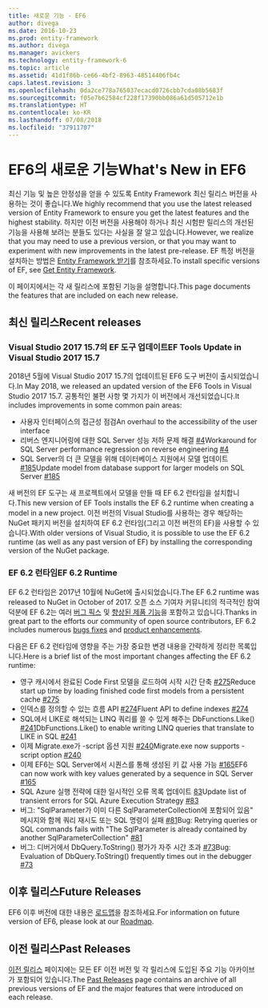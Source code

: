 ```yaml
---
title: 새로운 기능 - EF6
author: divega
ms.date: 2016-10-23
ms.prod: entity-framework
ms.author: divega
ms.manager: avickers
ms.technology: entity-framework-6
ms.topic: article
ms.assetid: 41d1f86b-ce66-4bf2-8963-48514406fb4c
caps.latest.revision: 3
ms.openlocfilehash: 0da2ce778a765037ecacd0726cbb7cda08b5683f
ms.sourcegitcommit: f05e7b62584cf228f17390bb086a61d505712e1b
ms.translationtype: HT
ms.contentlocale: ko-KR
ms.lasthandoff: 07/08/2018
ms.locfileid: "37911707"
---
```

# <a name="whats-new-in-ef6"></a><span data-ttu-id="64f93-102">EF6의 새로운 기능</span><span class="sxs-lookup"><span data-stu-id="64f93-102">What's New in EF6</span></span>

<span data-ttu-id="64f93-103">최신 기능 및 높은 안정성을 얻을 수 있도록 Entity Framework 최신 릴리스 버전을 사용하는 것이 좋습니다.</span><span class="sxs-lookup"><span data-stu-id="64f93-103">We highly recommend that you use the latest released version of Entity Framework to ensure you get the latest features and the highest stability.</span></span>
<span data-ttu-id="64f93-104">하지만 이전 버전을 사용해야 하거나 최신 시험판 릴리스의 개선된 기능을 사용해 보려는 분들도 있다는 사실을 잘 알고 있습니다.</span><span class="sxs-lookup"><span data-stu-id="64f93-104">However, we realize that you may need to use a previous version, or that you may want to experiment with new improvements in the latest pre-release.</span></span>
<span data-ttu-id="64f93-105">EF 특정 버전을 설치하는 방법은 [Entity Framework 받기](~/ef6/fundamentals/install.md)를 참조하세요.</span><span class="sxs-lookup"><span data-stu-id="64f93-105">To install specific versions of EF, see [Get Entity Framework](~/ef6/fundamentals/install.md).</span></span>

<span data-ttu-id="64f93-106">이 페이지에서는 각 새 릴리스에 포함된 기능을 설명합니다.</span><span class="sxs-lookup"><span data-stu-id="64f93-106">This page documents the features that are included on each new release.</span></span>

## <a name="recent-releases"></a><span data-ttu-id="64f93-107">최신 릴리스</span><span class="sxs-lookup"><span data-stu-id="64f93-107">Recent releases</span></span>

### <a name="ef-tools-update-in-visual-studio-2017-157"></a><span data-ttu-id="64f93-108">Visual Studio 2017 15.7의 EF 도구 업데이트</span><span class="sxs-lookup"><span data-stu-id="64f93-108">EF Tools Update in Visual Studio 2017 15.7</span></span>

<span data-ttu-id="64f93-109">2018년 5월에 Visual Studio 2017 15.7의 업데이트된 EF6 도구 버전이 출시되었습니다.</span><span class="sxs-lookup"><span data-stu-id="64f93-109">In May 2018, we released an updated version of the EF6 Tools in Visual Studio 2017 15.7.</span></span>
<span data-ttu-id="64f93-110">공통적인 불편 사항 몇 가지가 이 버전에서 개선되었습니다.</span><span class="sxs-lookup"><span data-stu-id="64f93-110">It includes improvements in some common pain areas:</span></span>

- <span data-ttu-id="64f93-111">사용자 인터페이스의 접근성 점검</span><span class="sxs-lookup"><span data-stu-id="64f93-111">An overhaul to the accessibility of the user interface</span></span>
- <span data-ttu-id="64f93-112">리버스 엔지니어링에 대한 SQL Server 성능 저하 문제 해결 [#4](https://github.com/aspnet/entityframework6/issues/4)</span><span class="sxs-lookup"><span data-stu-id="64f93-112">Workaround for SQL Server performance regression on reverse engineering [#4](https://github.com/aspnet/entityframework6/issues/4)</span></span>
- <span data-ttu-id="64f93-113">SQL Server의 더 큰 모델을 위해 데이터베이스 지원에서 모델 업데이트 [#185](https://github.com/aspnet/EntityFramework6/issues/185)</span><span class="sxs-lookup"><span data-stu-id="64f93-113">Update model from database support for larger models on SQL Server [#185](https://github.com/aspnet/EntityFramework6/issues/185)</span></span>

<span data-ttu-id="64f93-114">새 버전의 EF 도구는 새 프로젝트에서 모델을 만들 때 EF 6.2 런타임을 설치합니다.</span><span class="sxs-lookup"><span data-stu-id="64f93-114">This new version of EF Tools installs the EF 6.2 runtime when creating a model in a new project.</span></span> <span data-ttu-id="64f93-115">이전 버전의 Visual Studio를 사용하는 경우 해당하는 NuGet 패키지 버전을 설치하여 EF 6.2 런타임(그리고 이전 버전의 EF)을 사용할 수 있습니다.</span><span class="sxs-lookup"><span data-stu-id="64f93-115">With older versions of Visual Studio, it is possible to use the EF 6.2 runtime (as well as any past version of EF) by installing the corresponding version of the NuGet package.</span></span>

### <a name="ef-62-runtime"></a><span data-ttu-id="64f93-116">EF 6.2 런타임</span><span class="sxs-lookup"><span data-stu-id="64f93-116">EF 6.2 Runtime</span></span>

<span data-ttu-id="64f93-117">EF 6.2 런타임은 2017년 10월에 NuGet에 출시되었습니다.</span><span class="sxs-lookup"><span data-stu-id="64f93-117">The EF 6.2 runtime was released to NuGet in October of 2017.</span></span>
<span data-ttu-id="64f93-118">오픈 소스 기여자 커뮤니티의 적극적인 참여 덕분에 EF 6.2는 여러 [버그 픽스](https://github.com/aspnet/entityframework6/issues?utf8=%E2%9C%93&q=is%3Aissue%20milestone%3A6.2.0%20is%3Aclosed%20label%3Aclosed-fixed%20-label%3Aarea-tools%20label%3Atype-bug) 및 [향상된 제품 기능](https://github.com/aspnet/entityframework6/issues?utf8=%E2%9C%93&q=is%3Aissue%20milestone%3A6.2.0%20is%3Aclosed%20label%3Aclosed-fixed%20-label%3Aarea-tools%20label%3Atype-enhancement%20)을 포함하고 있습니다.</span><span class="sxs-lookup"><span data-stu-id="64f93-118">Thanks in great part to the efforts our community of open source contributors, EF 6.2 includes numerous [bugs fixes](https://github.com/aspnet/entityframework6/issues?utf8=%E2%9C%93&q=is%3Aissue%20milestone%3A6.2.0%20is%3Aclosed%20label%3Aclosed-fixed%20-label%3Aarea-tools%20label%3Atype-bug) and [product enhancements](https://github.com/aspnet/entityframework6/issues?utf8=%E2%9C%93&q=is%3Aissue%20milestone%3A6.2.0%20is%3Aclosed%20label%3Aclosed-fixed%20-label%3Aarea-tools%20label%3Atype-enhancement%20).</span></span>

<span data-ttu-id="64f93-119">다음은 EF 6.2 런타임에 영향을 주는 가장 중요한 변경 내용을 간략하게 정리한 목록입니다.</span><span class="sxs-lookup"><span data-stu-id="64f93-119">Here is a brief list of the most important changes affecting the EF 6.2 runtime:</span></span>

- <span data-ttu-id="64f93-120">영구 캐시에서 완료된 Code First 모델을 로드하여 시작 시간 단축 [#275](https://github.com/aspnet/EntityFramework6/issues/275)</span><span class="sxs-lookup"><span data-stu-id="64f93-120">Reduce start up time by loading finished code first models from a persistent cache [#275](https://github.com/aspnet/EntityFramework6/issues/275)</span></span>
- <span data-ttu-id="64f93-121">인덱스를 정의할 수 있는 흐름 API [#274](https://github.com/aspnet/EntityFramework6/issues/274)</span><span class="sxs-lookup"><span data-stu-id="64f93-121">Fluent API to define indexes [#274](https://github.com/aspnet/EntityFramework6/issues/274)</span></span>
- <span data-ttu-id="64f93-122">SQL에서 LIKE로 해석되는 LINQ 쿼리를 쓸 수 있게 해주는 DbFunctions.Like() [#241](https://github.com/aspnet/EntityFramework6/issues/241)</span><span class="sxs-lookup"><span data-stu-id="64f93-122">DbFunctions.Like() to enable writing LINQ queries that translate to LIKE in SQL [#241](https://github.com/aspnet/EntityFramework6/issues/241)</span></span>
- <span data-ttu-id="64f93-123">이제 Migrate.exe가 -script 옵션 지원 [#240](https://github.com/aspnet/EntityFramework6/issues/240)</span><span class="sxs-lookup"><span data-stu-id="64f93-123">Migrate.exe now supports -script option [#240](https://github.com/aspnet/EntityFramework6/issues/240)</span></span>
- <span data-ttu-id="64f93-124">이제 EF6는 SQL Server에서 시퀀스를 통해 생성된 키 값 사용 가능 [#165](https://github.com/aspnet/EntityFramework6/issues/165)</span><span class="sxs-lookup"><span data-stu-id="64f93-124">EF6 can now work with key values generated by a sequence in SQL Server [#165](https://github.com/aspnet/EntityFramework6/issues/165)</span></span>
- <span data-ttu-id="64f93-125">SQL Azure 실행 전략에 대한 일시적인 오류 목록 업데이트 [83](https://github.com/aspnet/EntityFramework6/issues/83)</span><span class="sxs-lookup"><span data-stu-id="64f93-125">Update list of transient errors for SQL Azure Execution Strategy [#83](https://github.com/aspnet/EntityFramework6/issues/83)</span></span>
- <span data-ttu-id="64f93-126">버그: "SqlParameter가 이미 다른 SqlParameterCollection에 포함되어 있음" 메시지와 함께 쿼리 재시도 또는 SQL 명령이 실패 [#81](https://github.com/aspnet/EntityFramework6/issues/81)</span><span class="sxs-lookup"><span data-stu-id="64f93-126">Bug: Retrying queries or SQL commands fails with "The SqlParameter is already contained by another SqlParameterCollection" [#81](https://github.com/aspnet/EntityFramework6/issues/81)</span></span>
- <span data-ttu-id="64f93-127">버그: 디버거에서 DbQuery.ToString() 평가가 자주 시간 초과 [#73](https://github.com/aspnet/EntityFramework6/issues/73)</span><span class="sxs-lookup"><span data-stu-id="64f93-127">Bug: Evaluation of DbQuery.ToString() frequently times out in the debugger [#73](https://github.com/aspnet/EntityFramework6/issues/73)</span></span>

## <a name="future-releases"></a><span data-ttu-id="64f93-128">이후 릴리스</span><span class="sxs-lookup"><span data-stu-id="64f93-128">Future Releases</span></span>

<span data-ttu-id="64f93-129">EF6 이후 버전에 대한 내용은 [로드맵](roadmap.md)을 참조하세요.</span><span class="sxs-lookup"><span data-stu-id="64f93-129">For information on future version of EF6, please look at our [Roadmap](roadmap.md).</span></span>

## <a name="past-releases"></a><span data-ttu-id="64f93-130">이전 릴리스</span><span class="sxs-lookup"><span data-stu-id="64f93-130">Past Releases</span></span>

<span data-ttu-id="64f93-131">[이전 릴리스](past-releases.md) 페이지에는 모든 EF 이전 버전 및 각 릴리스에 도입된 주요 기능 아카이브가 포함되어 있습니다.</span><span class="sxs-lookup"><span data-stu-id="64f93-131">The [Past Releases](past-releases.md) page contains an archive of all previous versions of EF and the major features that were introduced on each release.</span></span> 
